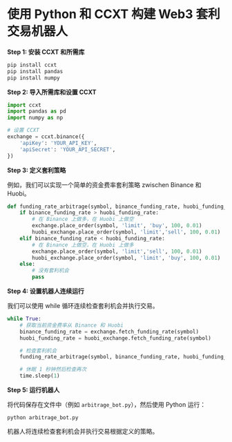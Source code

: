 **使用 Python 和 CCXT 构建 Web3 套利交易机器人**
=====================================================

**Step 1: 安装 CCXT 和所需库**
```bash
pip install ccxt
pip install pandas
pip install numpy
```
**Step 2: 导入所需库和设置 CCXT**
```python
import ccxt
import pandas as pd
import numpy as np

# 设置 CCXT
exchange = ccxt.binance({
    'apiKey': 'YOUR_API_KEY',
    'apiSecret': 'YOUR_API_SECRET',
})
```
**Step 3: 定义套利策略**

例如，我们可以实现一个简单的资金费率套利策略 zwischen Binance 和 Huobi。
```python
def funding_rate_arbitrage(symbol, binance_funding_rate, huobi_funding_rate):
    if binance_funding_rate > huobi_funding_rate:
        # 在 Binance 上做多，在 Huobi 上做空
        exchange.place_order(symbol, 'limit', 'buy', 100, 0.01)
        huobi_exchange.place_order(symbol, 'limit','sell', 100, 0.01)
    elif binance_funding_rate < huobi_funding_rate:
        # 在 Binance 上做空，在 Huobi 上做多
        exchange.place_order(symbol, 'limit','sell', 100, 0.01)
        huobi_exchange.place_order(symbol, 'limit', 'buy', 100, 0.01)
    else:
        # 没有套利机会
        pass
```
**Step 4: 设置机器人连续运行**

我们可以使用 while 循环连续检查套利机会并执行交易。
```python
while True:
    # 获取当前资金费率从 Binance 和 Huobi
    binance_funding_rate = exchange.fetch_funding_rate(symbol)
    huobi_funding_rate = huobi_exchange.fetch_funding_rate(symbol)

    # 检查套利机会
    funding_rate_arbitrage(symbol, binance_funding_rate, huobi_funding_rate)

    # 休眠 1 秒钟然后检查再次
    time.sleep(1)
```
**Step 5: 运行机器人**

将代码保存在文件中（例如 `arbitrage_bot.py`），然后使用 Python 运行：
```
python arbitrage_bot.py
```
机器人将连续检查套利机会并执行交易根据定义的策略。
